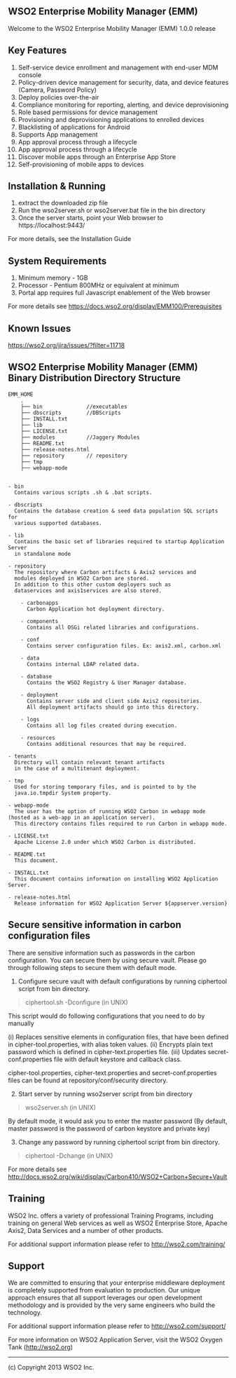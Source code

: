 WSO2 Enterprise Mobility Manager (EMM)
----------------------

Welcome to the WSO2 Enterprise Mobility Manager (EMM) 1.0.0 release

Key Features
------------
1.  Self-service device enrollment and management with end-user MDM console
2.  Policy-driven device management for security, data, and device features (Camera, Password Policy)
3.  Deploy policies over-the-air 
4.  Compliance monitoring for reporting, alerting, and device deprovisioning
5.  Role based permissions for device management
6.  Provisioning and deprovisioning applications to enrolled devices
7.  Blacklisting of applications for Android
8.  Supports App management
9.  App approval process through a lifecycle
10. App approval process through a lifecycle
11. Discover mobile apps through an Enterprise App Store
12. Self-provisioning of mobile apps to devices


Installation & Running
----------------------
1. extract the downloaded zip file
2. Run the wso2server.sh or wso2server.bat file in the bin directory
3. Once the server starts, point your Web browser to
   https://localhost:9443/

For more details, see the Installation Guide

System Requirements
-------------------

1. Minimum memory - 1GB
2. Processor      - Pentium 800MHz or equivalent at minimum
3. Portal app requires full Javascript enablement of the Web browser

For more details see
https://docs.wso2.org/display/EMM100/Prerequisites

Known Issues
------------
https://wso2.org/jira/issues/?filter=11718


WSO2 Enterprise Mobility Manager (EMM) Binary Distribution Directory Structure
-----------------------------------------------------

	EMM_HOME
        .
        ├── bin              //executables
        ├── dbscripts        //DBScripts
        ├── INSTALL.txt
        ├── lib
        ├── LICENSE.txt
        ├── modules          //Jaggery Modules
        ├── README.txt
        ├── release-notes.html
        ├── repository       // repository
        ├── tmp
        ├── webapp-mode


    - bin
      Contains various scripts .sh & .bat scripts.

    - dbscripts
      Contains the database creation & seed data population SQL scripts for
      various supported databases.

    - lib
      Contains the basic set of libraries required to startup Application Server
      in standalone mode

    - repository
      The repository where Carbon artifacts & Axis2 services and
      modules deployed in WSO2 Carbon are stored.
      In addition to this other custom deployers such as
      dataservices and axis1services are also stored.

        - carbonapps
          Carbon Application hot deployment directory.

    	- components
          Contains all OSGi related libraries and configurations.

        - conf
          Contains server configuration files. Ex: axis2.xml, carbon.xml

        - data
          Contains internal LDAP related data.

        - database
          Contains the WSO2 Registry & User Manager database.

        - deployment
          Contains server side and client side Axis2 repositories.
	      All deployment artifacts should go into this directory.

        - logs
          Contains all log files created during execution.

        - resources
          Contains additional resources that may be required.

	- tenants
	  Directory will contain relevant tenant artifacts
	  in the case of a multitenant deployment.

    - tmp
      Used for storing temporary files, and is pointed to by the
      java.io.tmpdir System property.

    - webapp-mode
      The user has the option of running WSO2 Carbon in webapp mode (hosted as a web-app in an application server).
      This directory contains files required to run Carbon in webapp mode.

    - LICENSE.txt
      Apache License 2.0 under which WSO2 Carbon is distributed.

    - README.txt
      This document.

    - INSTALL.txt
      This document contains information on installing WSO2 Application Server.

    - release-notes.html
      Release information for WSO2 Application Server ${appserver.version}

Secure sensitive information in carbon configuration files
----------------------------------------------------------

There are sensitive information such as passwords in the carbon configuration.
You can secure them by using secure vault. Please go through following steps to
secure them with default mode.

1. Configure secure vault with default configurations by running ciphertool
	script from bin directory.

> ciphertool.sh -Dconfigure   (in UNIX)

This script would do following configurations that you need to do by manually

(i) Replaces sensitive elements in configuration files,  that have been defined in
		 cipher-tool.properties, with alias token values.
(ii) Encrypts plain text password which is defined in cipher-text.properties file.
(iii) Updates secret-conf.properties file with default keystore and callback class.

cipher-tool.properties, cipher-text.properties and secret-conf.properties files
			can be found at repository/conf/security directory.

2. Start server by running wso2server script from bin directory

> wso2server.sh   (in UNIX)

By default mode, it would ask you to enter the master password
(By default, master password is the password of carbon keystore and private key)

3. Change any password by running ciphertool script from bin directory.

> ciphertool -Dchange  (in UNIX)

For more details see
http://docs.wso2.org/wiki/display/Carbon410/WSO2+Carbon+Secure+Vault

Training
--------

WSO2 Inc. offers a variety of professional Training Programs, including
training on general Web services as well as WSO2 Enterprise Store, Apache Axis2,
Data Services and a number of other products.

For additional support information please refer to
http://wso2.com/training/


Support
-------

We are committed to ensuring that your enterprise middleware deployment is completely supported
from evaluation to production. Our unique approach ensures that all support leverages our open
development methodology and is provided by the very same engineers who build the technology.

For additional support information please refer to http://wso2.com/support/

For more information on WSO2 Application Server, visit the WSO2 Oxygen Tank (http://wso2.org)

---------------------------------------------------------------------------
(c) Copyright 2013 WSO2 Inc.

